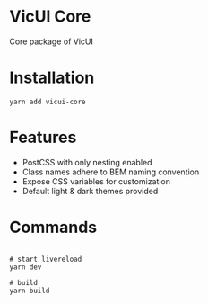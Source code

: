 # VicUI Core

Core package of VicUI

# Installation

`yarn add vicui-core`

# Features

- PostCSS with only nesting enabled
- Class names adhere to BEM naming convention
- Expose CSS variables for customization
- Default light & dark themes provided

# Commands

```shell

# start livereload
yarn dev

# build
yarn build

```